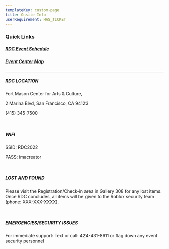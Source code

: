 ```yaml
---
templateKey: custom-page
title: Onsite Info
userRequirement: HAS_TICKET
---
```

### Quick Links

##### **<a href="https://rdc22.fnvirtual.app/a/schedule/" target="_blank">RDC Event Schedule</a>**

##### **<a href="https://rdc22.fnvirtual.app/map/" target="_blank">Event Center Map</a>**

- - -

##### **RDC LOCATION**

Fort Mason Center for Arts & Culture, 

2 Marina Blvd, San Francisco, CA 94123

(415) 345-7500

<br>

##### **WIFI**

SSID: RDC2022

PASS: imacreator

<br>

##### **LOST AND FOUND**

Please visit the Registration/Check-in area in Gallery 308 for any lost items. Once RDC concludes, all items will be given to the Roblox security team (phone: XXX-XXX-XXXX).

<br>

##### **EMERGENCIES/SECURITY ISSUES**

For immediate support: Text or call: 424-431-8611 or flag down any event security personnel

<br> <br>